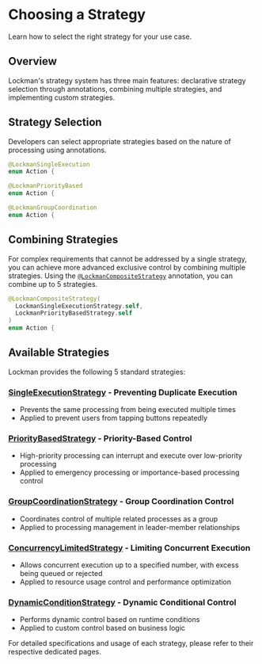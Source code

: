 # Choosing a Strategy

Learn how to select the right strategy for your use case.

## Overview

Lockman's strategy system has three main features: declarative strategy selection through annotations, combining multiple strategies, and implementing custom strategies.

## Strategy Selection

Developers can select appropriate strategies based on the nature of processing using annotations.

```swift
@LockmanSingleExecution
enum Action {

@LockmanPriorityBased  
enum Action {

@LockmanGroupCoordination
enum Action {
```

## Combining Strategies

For complex requirements that cannot be addressed by a single strategy, you can achieve more advanced exclusive control by combining multiple strategies. Using the [`@LockmanCompositeStrategy`](<doc:CompositeStrategy>) annotation, you can combine up to 5 strategies.

```swift
@LockmanCompositeStrategy(
  LockmanSingleExecutionStrategy.self,
  LockmanPriorityBasedStrategy.self
)
enum Action {
```

## Available Strategies

Lockman provides the following 5 standard strategies:

### [SingleExecutionStrategy](<doc:SingleExecutionStrategy>) - Preventing Duplicate Execution

- Prevents the same processing from being executed multiple times
- Applied to prevent users from tapping buttons repeatedly

### [PriorityBasedStrategy](<doc:PriorityBasedStrategy>) - Priority-Based Control

- High-priority processing can interrupt and execute over low-priority processing
- Applied to emergency processing or importance-based processing control

### [GroupCoordinationStrategy](<doc:GroupCoordinationStrategy>) - Group Coordination Control

- Coordinates control of multiple related processes as a group
- Applied to processing management in leader-member relationships

### [ConcurrencyLimitedStrategy](<doc:ConcurrencyLimitedStrategy>) - Limiting Concurrent Execution

- Allows concurrent execution up to a specified number, with excess being queued or rejected
- Applied to resource usage control and performance optimization

### [DynamicConditionStrategy](<doc:DynamicConditionStrategy>) - Dynamic Conditional Control

- Performs dynamic control based on runtime conditions
- Applied to custom control based on business logic

For detailed specifications and usage of each strategy, please refer to their respective dedicated pages.

